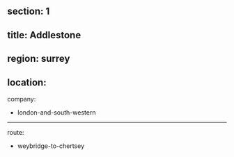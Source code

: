 section: 1
----
title: Addlestone
----
region: surrey
----
location: 
----
company:
- london-and-south-western
----
route:
- weybridge-to-chertsey
